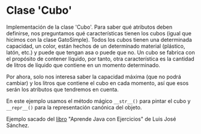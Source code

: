 # Clase 'Cubo'

Implementación de la clase 'Cubo'. Para saber qué atributos deben definirse, nos preguntamos qué características tienen los cubos (igual que hicimos con la clase GatoSimple). Todos los cubos tienen una determinada capacidad, un color, están hechos de un determinado material (plástico, latón, etc.) y puede que tengan asa o puede que no. Un cubo se fabrica con el propósito de contener líquido, por tanto, otra característica es la cantidad de litros de líquido que contiene en un momento determinado.

Por ahora, solo nos interesa saber la capacidad máxima (que no podrá cambiar) y los litros que contiene el cubo en cada momento, así que esos serán los atributos que tendremos en cuenta.

En este ejemplo usamos el método mágico `__str__()` para pintar el cubo y `__repr__()` para la representación canónica del objeto.

Ejemplo sacado del [libro](https://github.com/LuisJoseSanchez/aprende-java-con-ejercicios) "Aprende Java con Ejercicios" de Luis José Sánchez.
